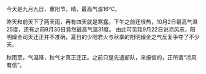 今天是九月九日，重阳节，晴，最高气温16℃。

昨天和前天下了两天雨，再有四天就是寒露。下午之前还很热，10月2日最高气温25度，还有之前9月30日竟然最高气温31度。
由此可见我9月22日说凉风志，阳明燥金司天迁正并不准确，夏日的少阳君火与秋季的阳明燥金之气反复争夺了不少天。

秋雨至，气温降，秋气才真正迁正。之前只是先遣部队，来报信的，正所谓“凉风有信”。
